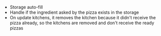 - Storage auto-fill
- Handle if the ingredient asked by the pizza exists in the storage
- On update kitchens, it removes the kitchen because it didn't receive the pizza already, so the kitchens are removed and don't receive the ready pizzas
